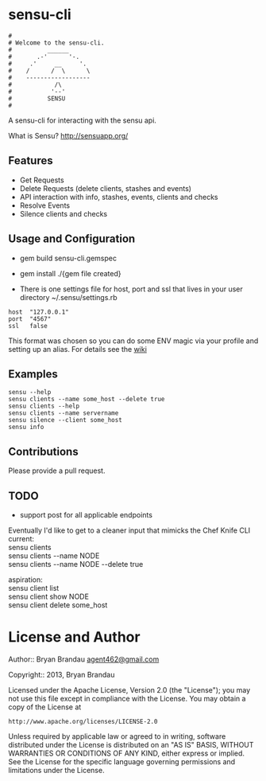 sensu-cli
=========
```
#
# Welcome to the sensu-cli.
#          ______
#       .-'      '-.
#     .'     __     '.
#    /      /  \      \
#    ------------------
#            /\
#           '--'
#          SENSU
#
```
A sensu-cli for interacting with the sensu api.

What is Sensu? http://sensuapp.org/

Features
--------
* Get Requests
* Delete Requests (delete clients, stashes and events)
* API interaction with info, stashes, events, clients and checks
* Resolve Events
* Silence clients and checks


Usage and Configuration
-----------------------
* gem build sensu-cli.gemspec
* gem install ./{gem file created}

* There is one settings file for host, port and ssl that lives in your user directory ~/.sensu/settings.rb

````
host  "127.0.0.1"
port  "4567"
ssl   false
````
This format was chosen so you can do some ENV magic via your profile and setting up an alias. For details see the [wiki](https://github.com/agent462/sensu-cli/wiki)



Examples
-----------
````
sensu --help
sensu clients --name some_host --delete true
sensu clients --help
sensu clients --name servername
sensu silence --client some_host
sensu info
````
Contributions
-------------
Please provide a pull request.

TODO
----
* support post for all applicable endpoints

Eventually I'd like to get to a cleaner input that mimicks the Chef Knife CLI   
current:   
sensu clients   
sensu clients --name NODE   
sensu clients --name NODE --delete true   
   
aspiration:   
sensu client list   
sensu client show NODE   
sensu client delete some_host   

License and Author
==================

Author:: Bryan Brandau <agent462@gmail.com>

Copyright:: 2013, Bryan Brandau

Licensed under the Apache License, Version 2.0 (the "License");
you may not use this file except in compliance with the License.
You may obtain a copy of the License at

    http://www.apache.org/licenses/LICENSE-2.0

Unless required by applicable law or agreed to in writing, software
distributed under the License is distributed on an "AS IS" BASIS,
WITHOUT WARRANTIES OR CONDITIONS OF ANY KIND, either express or implied.
See the License for the specific language governing permissions and
limitations under the License.
